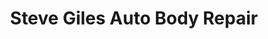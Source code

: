 ---
title: "Steve Giles Auto Body Repair"
url: /hudson/steve-giles-auto-body-repair/
shop: Autowerkstatt
---